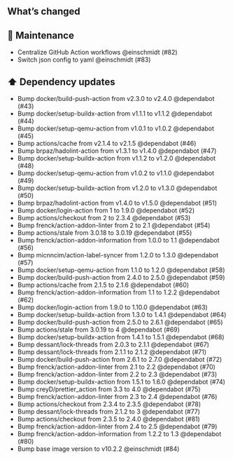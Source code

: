 ## What’s changed

## 🧰 Maintenance

- Centralize GitHub Action workflows @einschmidt (#82)
- Switch json config to yaml @einschmidt (#83)

## ⬆️ Dependency updates

- Bump docker/build-push-action from v2.3.0 to v2.4.0 @dependabot (#43)
- Bump docker/setup-buildx-action from v1.1.1 to v1.1.2 @dependabot (#44)
- Bump docker/setup-qemu-action from v1.0.1 to v1.0.2 @dependabot (#45)
- Bump actions/cache from v2.1.4 to v2.1.5 @dependabot (#46)
- Bump brpaz/hadolint-action from v1.3.1 to v1.4.0 @dependabot (#47)
- Bump docker/setup-buildx-action from v1.1.2 to v1.2.0 @dependabot (#48)
- Bump docker/setup-qemu-action from v1.0.2 to v1.1.0 @dependabot (#49)
- Bump docker/setup-buildx-action from v1.2.0 to v1.3.0 @dependabot (#50)
- Bump brpaz/hadolint-action from v1.4.0 to v1.5.0 @dependabot (#51)
- Bump docker/login-action from 1 to 1.9.0 @dependabot (#52)
- Bump actions/checkout from 2 to 2.3.4 @dependabot (#53)
- Bump frenck/action-addon-linter from 2 to 2.1 @dependabot (#54)
- Bump actions/stale from 3.0.18 to 3.0.19 @dependabot (#55)
- Bump frenck/action-addon-information from 1.0.0 to 1.1 @dependabot (#56)
- Bump micnncim/action-label-syncer from 1.2.0 to 1.3.0 @dependabot (#57)
- Bump docker/setup-qemu-action from 1.1.0 to 1.2.0 @dependabot (#58)
- Bump docker/build-push-action from 2.4.0 to 2.5.0 @dependabot (#59)
- Bump actions/cache from 2.1.5 to 2.1.6 @dependabot (#60)
- Bump frenck/action-addon-information from 1.1 to 1.2.2 @dependabot (#62)
- Bump docker/login-action from 1.9.0 to 1.10.0 @dependabot (#63)
- Bump docker/setup-buildx-action from 1.3.0 to 1.4.1 @dependabot (#64)
- Bump docker/build-push-action from 2.5.0 to 2.6.1 @dependabot (#65)
- Bump actions/stale from 3.0.19 to 4 @dependabot (#69)
- Bump docker/setup-buildx-action from 1.4.1 to 1.5.1 @dependabot (#68)
- Bump dessant/lock-threads from 2.0.3 to 2.1.1 @dependabot (#67)
- Bump dessant/lock-threads from 2.1.1 to 2.1.2 @dependabot (#71)
- Bump docker/build-push-action from 2.6.1 to 2.7.0 @dependabot (#72)
- Bump frenck/action-addon-linter from 2.1 to 2.2 @dependabot (#70)
- Bump frenck/action-addon-linter from 2.2 to 2.3 @dependabot (#73)
- Bump docker/setup-buildx-action from 1.5.1 to 1.6.0 @dependabot (#74)
- Bump creyD/prettier_action from 3.3 to 4.0 @dependabot (#75)
- Bump frenck/action-addon-linter from 2.3 to 2.4 @dependabot (#76)
- Bump actions/checkout from 2.3.4 to 2.3.5 @dependabot (#78)
- Bump dessant/lock-threads from 2.1.2 to 3 @dependabot (#77)
- Bump actions/checkout from 2.3.5 to 2.4.0 @dependabot (#81)
- Bump frenck/action-addon-linter from 2.4 to 2.5 @dependabot (#79)
- Bump frenck/action-addon-information from 1.2.2 to 1.3 @dependabot (#80)
- Bump base image version to v10.2.2 @einschmidt (#84)

